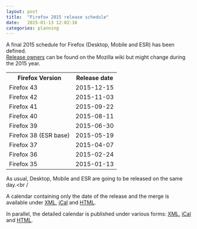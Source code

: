 ```yaml
---
layout: post
title:  "Firefox 2015 release schedule"
date:   2015-01-13 12:02:16
categories: planning
---
```


A final 2015 schedule for Firefox (Desktop, Mobile and ESR) has been defined.<br />
<a href="https://wiki.mozilla.org/Release_Management/Release_owners">Release owners</a> can be found on the Mozilla wiki but might change during the 2015 year.

<table>
<tr>
<th>Firefox Version
</th>
<th>Release date
</th></tr>
<tr>
<td>Firefox 43
</td>
<td>2015-12-15
</td></tr>
<tr>
<td>Firefox 42
</td>
<td>2015-11-03
</td></tr>
<tr>
<td>Firefox 41
</td>
<td>2015-09-22
</td></tr>
<tr>
<td>Firefox 40
</td>
<td>2015-08-11
</td></tr>
<tr>
<td>Firefox 39
</td>
<td>2015-06-30
</td></tr>
<tr>
<td>Firefox 38 (ESR base)
</td>
<td>2015-05-19
</td></tr>
<tr>
<td>Firefox 37
</td>
<td>2015-04-07
</td></tr>
<tr>
<td>Firefox 36
</td>
<td>2015-02-24
</td></tr>
<tr>
<td>Firefox 35
</td>
<td>2015-01-13
</td></tr></table>

As usual, Desktop, Mobile and ESR are going to be released on the same day.<br /

A calendar containing only the date of the release and the merge is available under <a href="https://www.google.com/calendar/feeds/mozilla.com_2d37383433353432352d3939%40resource.calendar.google.com/public/basic">XML</a>, <a href="https://www.google.com/calendar/ical/mozilla.com_2d37383433353432352d3939%40resource.calendar.google.com/public/basic.ics">iCal</a> and <a href="https://www.google.com/calendar/embed?src=mozilla.com_2d37383433353432352d3939%40resource.calendar.google.com">HTML</a>.

In parallel, the detailed calendar is published under various forms: <a href="https://www.google.com/calendar/feeds/mozilla.com_dbq84anr9i8tcnmhabatstv5co%40group.calendar.google.com/public/basic">XML</a>, <a href="https://www.google.com/calendar/ical/mozilla.com_dbq84anr9i8tcnmhabatstv5co%40group.calendar.google.com/public/basic.ics">iCal</a> and <a href="https://www.google.com/calendar/embed?src=mozilla.com_dbq84anr9i8tcnmhabatstv5co%40group.calendar.google.com">HTML</a>.